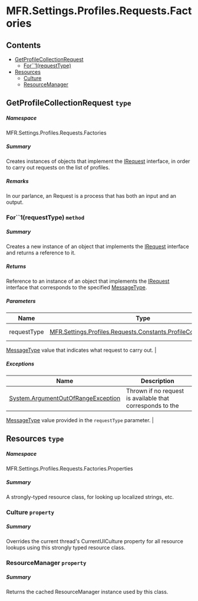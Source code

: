 <a name='assembly'></a>
# MFR.Settings.Profiles.Requests.Factories

## Contents

- [GetProfileCollectionRequest](#T-MFR-Settings-Profiles-Requests-Factories-GetProfileCollectionRequest 'MFR.Settings.Profiles.Requests.Factories.GetProfileCollectionRequest')
  - [For\`\`1(requestType)](#M-MFR-Settings-Profiles-Requests-Factories-GetProfileCollectionRequest-For``1-MFR-Settings-Profiles-Requests-Constants-ProfileCollectionRequest- 'MFR.Settings.Profiles.Requests.Factories.GetProfileCollectionRequest.For``1(MFR.Settings.Profiles.Requests.Constants.ProfileCollectionRequest)')
- [Resources](#T-MFR-Settings-Profiles-Requests-Factories-Properties-Resources 'MFR.Settings.Profiles.Requests.Factories.Properties.Resources')
  - [Culture](#P-MFR-Settings-Profiles-Requests-Factories-Properties-Resources-Culture 'MFR.Settings.Profiles.Requests.Factories.Properties.Resources.Culture')
  - [ResourceManager](#P-MFR-Settings-Profiles-Requests-Factories-Properties-Resources-ResourceManager 'MFR.Settings.Profiles.Requests.Factories.Properties.Resources.ResourceManager')

<a name='T-MFR-Settings-Profiles-Requests-Factories-GetProfileCollectionRequest'></a>
## GetProfileCollectionRequest `type`

##### Namespace

MFR.Settings.Profiles.Requests.Factories

##### Summary

Creates instances of objects that implement the
[IRequest](#T-MFR-Messages-Requests-Intefaces-IRequest 'MFR.Messages.Requests.Intefaces.IRequest')
interface, in order to carry out requests on the list of profiles.

##### Remarks

In our parlance, an Request is a process that has both an input and an output.

<a name='M-MFR-Settings-Profiles-Requests-Factories-GetProfileCollectionRequest-For``1-MFR-Settings-Profiles-Requests-Constants-ProfileCollectionRequest-'></a>
### For\`\`1(requestType) `method`

##### Summary

Creates a new instance of an object that implements the
[IRequest](#T-MFR-Messages-Requests-Intefaces-IRequest 'MFR.Messages.Requests.Intefaces.IRequest')
interface and returns a reference to it.

##### Returns

Reference to an instance of an object that implements the
[IRequest](#T-MFR-Messages-Requests-Interfaces-IRequest 'MFR.Messages.Requests.Interfaces.IRequest')
interface
that corresponds to the specified
[MessageType](#T-MFR-Messages-Constants-MessageType 'MFR.Messages.Constants.MessageType').

##### Parameters

| Name | Type | Description |
| ---- | ---- | ----------- |
| requestType | [MFR.Settings.Profiles.Requests.Constants.ProfileCollectionRequest](#T-MFR-Settings-Profiles-Requests-Constants-ProfileCollectionRequest 'MFR.Settings.Profiles.Requests.Constants.ProfileCollectionRequest') | (Required.) A
[MessageType](#T-MFR-Messages-Constants-MessageType 'MFR.Messages.Constants.MessageType')
value that
indicates what request to carry out. |

##### Exceptions

| Name | Description |
| ---- | ----------- |
| [System.ArgumentOutOfRangeException](http://msdn.microsoft.com/query/dev14.query?appId=Dev14IDEF1&l=EN-US&k=k:System.ArgumentOutOfRangeException 'System.ArgumentOutOfRangeException') | Thrown if no request is available that corresponds to the
[MessageType](#T-MFR-Messages-Constants-MessageType 'MFR.Messages.Constants.MessageType')
value provided
in the `requestType` parameter. |

<a name='T-MFR-Settings-Profiles-Requests-Factories-Properties-Resources'></a>
## Resources `type`

##### Namespace

MFR.Settings.Profiles.Requests.Factories.Properties

##### Summary

A strongly-typed resource class, for looking up localized strings, etc.

<a name='P-MFR-Settings-Profiles-Requests-Factories-Properties-Resources-Culture'></a>
### Culture `property`

##### Summary

Overrides the current thread's CurrentUICulture property for all
  resource lookups using this strongly typed resource class.

<a name='P-MFR-Settings-Profiles-Requests-Factories-Properties-Resources-ResourceManager'></a>
### ResourceManager `property`

##### Summary

Returns the cached ResourceManager instance used by this class.
